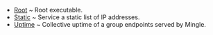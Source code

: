  * [Root](./root/) ~ Root executable.
 * [Static](./static/) ~ Service a static list of IP addresses.
 * [Uptime](./uptime/) ~ Collective uptime of a group endpoints served by Mingle.
